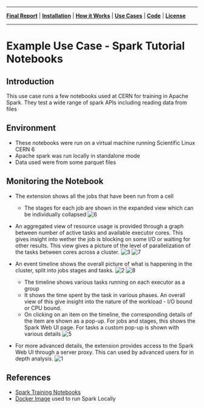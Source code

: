 ___
**[Final Report](index.md)** |
**[Installation](install.md)** |
**[How it Works](how.md)** |
**[Use Cases](#common-use-cases-and-tests)** |
**[Code](https://github.com/krishnan-r/sparkmonitor)** |
**[License](https://github.com/krishnan-r/sparkmonitor/blob/master/LICENSE.md)**
___

# Example Use Case - Spark Tutorial Notebooks

## Introduction
This use case runs a few notebooks used at CERN for training in Apache Spark.
They test a wide range of spark APIs including reading data from files

## Environment
- These notebooks were run on a virtual machine running Scientific Linux CERN 6
- Apache spark was run locally in standalone mode
- Data used were from some parquet files


## Monitoring the Notebook

- The extension shows all the jobs that have been run from a cell
    - The stages for each job are shown in the expanded view which can be individually collapsed
![6](https://user-images.githubusercontent.com/6822941/29601771-d8ecd29c-87fa-11e7-987e-470f2a7ee30b.png)

- An aggregated view of resource usage is provided through a graph between number of active tasks and available executor cores. This gives insight into wether the job is blocking on some I/O or waiting for other results. This view gives a picture of the level of parallelization of the tasks between cores across a cluster.
![3](https://user-images.githubusercontent.com/6822941/29601769-d8e82a26-87fa-11e7-9b0e-91b1414e7821.png)
![7](https://user-images.githubusercontent.com/6822941/29601775-d8f1ade4-87fa-11e7-85e8-ea2c3b687d69.png)

- An event timeline shows the overall picture of what is happening in the cluster, split into jobs stages and tasks.
 ![2](https://user-images.githubusercontent.com/6822941/29601772-d8ed2814-87fa-11e7-87c2-e88ff5e80285.png)
 ![8](https://user-images.githubusercontent.com/6822941/29601776-d919dae4-87fa-11e7-8939-a6c0d0072d90.png)

    - The timeline shows various tasks running on each executor as a group
    - It shows the time spent by the task in various phases. An overall view of this give insight into the nature of the workload - I/O bound or CPU bound.
    - On clicking on an item on the timeline, the corresponding details of the item are shown as a pop-up. For jobs and stages, this shows the Spark Web UI page. For tasks a custom pop-up is shown with various details
    ![5](https://user-images.githubusercontent.com/6822941/29601773-d8eda6ea-87fa-11e7-905d-9bebd62250ea.png)
- For more advanced details, the extension provides access to the Spark Web UI through a server proxy. This can used by advanced users for in depth analysis.
![1](https://user-images.githubusercontent.com/6822941/29601770-d8ea4734-87fa-11e7-9102-524d2b5193c3.png)


## References
- [Spark Training Notebooks](https://github.com/prasanthkothuri/sparkTraining)
- [Docker Image](https://hub.docker.com/r/krishnanr/sparkmonitor/) used to run Spark Locally
